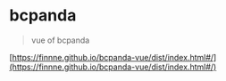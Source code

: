 # bcpanda

> vue of bcpanda

[https://finnne.github.io/bcpanda-vue/dist/index.html#/](https://finnne.github.io/bcpanda-vue/dist/index.html#/)
